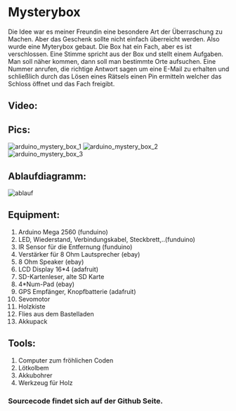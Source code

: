 # Mysterybox

Die Idee war es meiner Freundin eine besondere Art der Überraschung zu Machen. 
Aber das Geschenk sollte nicht einfach überreicht werden. Also wurde eine Myterybox gebaut. Die Box hat ein Fach, aber es ist verschlossen. Eine Stimme spricht aus der Box und stellt einem Aufgaben. Man soll näher kommen, dann soll man bestimmte Orte aufsuchen. Eine Nummer anrufen, die richtige Antwort sagen um eine E-Mail zu erhalten und schließlich durch das Lösen eines Rätsels einen Pin ermitteln welcher das Schloss öffnet und das Fach freigibt.

## Video:


## Pics:

![arduino_mystery_box_1](/img/arduino_mystery_box_1_s.jpg)
![arduino_mystery_box_2](/img/arduino_mystery_box_2_s.jpg)
![arduino_mystery_box_3](/img/arduino_mystery_box_3_s.jpg)

## Ablaufdiagramm:

![ablauf](/img/ablauf_mb.png)

## Equipment:

1. Arduino Mega 2560 (funduino)
2. LED, Wiederstand, Verbindungskabel, Steckbrett,..(funduino)
3. IR Sensor für die Entfernung (funduino)
4. Verstärker für 8 Ohm Lautsprecher (ebay)
5. 8 Ohm Speaker (ebay)
6. LCD Display 16*4 (adafruit)
7. SD-Kartenleser, alte SD Karte 
8. 4*Num-Pad (ebay)
9. GPS Empfänger, Knopfbatterie (adafruit)
10. Sevomotor
11. Holzkiste
12. Flies aus dem Bastelladen
14. Akkupack 

## Tools:

1. Computer zum fröhlichen Coden
2. Lötkolbem
3. Akkubohrer
4. Werkzeug für Holz

### Sourcecode findet sich auf der Github Seite.


